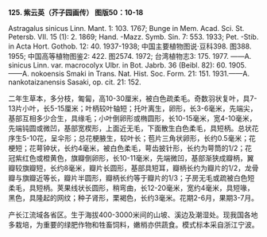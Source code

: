 **125. 紫云英（芥子园画传） 图版50：10-18**

Astragalus sinicus Linn. Mant. 1: 103. 1767; Bunge in Mem. Acad. Sci. St. Petersb. VII. 15 (1): 2. 1869; Hand. -Mazz. Symb. Sin. 7: 553. 1933; Pet. -Stib. in Acta Hort. Gothob. 12: 40. 1937-1938; 中国主要植物图说·豆科398. 图388. 1955; 中国高等植物图鉴2: 422. 图2574. 1972; 台湾植物志3: 175. 1977. ——A. sinicus Linn. var. macrocolyx Ulbr. in Bot. Jabrb. 36 (Beibl. 82): 60. 1905.——A. nokoensis Smaki in Trans. Nat. Hist. Soc. Form. 21: 151. 1931.——A. nankotaizanensis Sasaki, op. cit. 21: 152.

二年生草本，多分枝，匍匐，高10-30厘米，被白色疏柔毛。奇数羽状复叶，具7-13片小叶，长5-15厘米；叶柄较叶轴短；托叶离生，卵形，长3-6毫米，先端尖，基部互相多少合生，具缘毛；小叶倒卵形或椭圆形，长10-15毫米，宽4-10毫米，先端钝圆或微凹，基部宽楔形，上面近无毛，下面散生白色柔毛，具短柄。总状花序生5-10花，呈伞形；总花梗腋生，较叶长；苞片三角状卵形，长约0.5毫米；花梗短；花萼钟状，长约4毫米，被白色柔毛，萼齿披针形，长约为萼筒的1/2；花冠紫红色或橙黄色，旗瓣倒卵形，长10-11毫米，先端微凹，基部渐狭成瓣柄，翼瓣较旗瓣短，长约8毫米，瓣片长圆形，基部具短耳，瓣柄长约为瓣片的1/2，龙骨瓣与旗瓣近等长，瓣片半圆形，瓣柄长约等于瓣片的1/3；子房无毛或疏被白色短柔毛，具短柄。荚果线状长圆形，稍弯曲，长12-20毫米，宽约4毫米，具短喙，黑色，具隆起的网纹；种子肾形，栗褐色，长约3毫米。花期2-6月，果期3-7月。

产长江流域各省区。生于海拔400-3000米间的山坡、溪边及潮湿处。现我国各地多栽培，为重要的绿肥作物和牲畜饲料，嫩梢亦供蔬食。模式标本采自浙江宁波。
